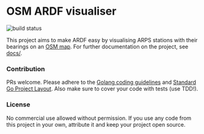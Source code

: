 # OSM ARDF visualiser
![build status](https://github.com/hsmade/OSM-ARDF/workflows/dockerimage/badge.svg)

This project aims to make ARDF easy by visualising ARPS stations with their bearings on an [OSM map](https://www.openstreetmap.org).
For further documentation on the project, see [docs/](docs/README.md).

### Contribution
PRs welcome. Please adhere to the [Golang coding guidelines](https://golang.org/doc/effective_go.html) 
and [Standard Go Project Layout](https://github.com/golang-standards/project-layout). 
Also make sure to cover your code with tests (use TDD!).

### License
No commercial use allowed without permission. If you use any code from this project in your own, attribute it and keep your project open source.